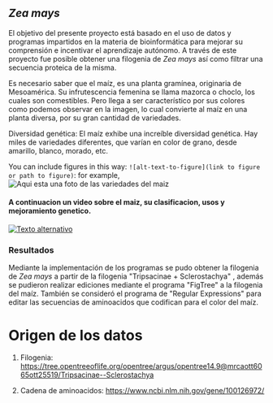 ## *Zea mays*

El objetivo del presente proyecto está basado en el uso de datos y programas impartidos en la materia de bioinformática para  mejorar su comprensión e incentivar el aprendizaje autónomo. A través de este proyecto fue posible obtener una filogenia de *Zea mays* así como filtrar una secuencia proteica de la misma.

Es necesario saber que el maíz, es una planta gramínea, originaria de Mesoamérica. Su infrutescencia femenina se llama mazorca o choclo, los cuales son comestibles. Pero llega a ser característico por sus  colores como podemos observar en la imagen, lo cual convierte al maíz en una planta diversa, por su gran cantidad de variedades. 

Diversidad genética: El maíz exhibe una increíble diversidad genética. Hay miles de variedades diferentes, que varían en color de grano, desde amarillo, blanco, morado, etc.

You can include figures in this way: `![alt-text-to-figure](link to figure or path to figure)`: for example, ![Aqui esta una foto de las variedades del maiz](https://tragonesperofinos.mx/wp-content/uploads/2024/02/WhatsApp-Image-2024-02-28-at-1.46.47-PM.jpeg)  

#### A continuacion un video sobre el maiz, su clasificacion, usos y mejoramiento genetico.
[![Texto alternativo](https://img.youtube.com/vi/E3UwHfmDEtQ/0.jpg)](https://www.youtube.com/watch?v=E3UwHfmDEtQ)

### Resultados
Mediante la implementación de los programas se pudo obtener la filogenia de *Zea mays* a partir de la filogenia "Tripsacinae + Sclerostachya" , además se pudieron realizar ediciones mediante el programa "FigTree" a la filogenia del maíz. También se consideró el programa de "Regular Expressions" para editar las secuencias de aminoacidos que codifican para el color del maíz.

# Origen de los datos

1. Filogenia: https://tree.opentreeoflife.org/opentree/argus/opentree14.9@mrcaott6065ott25519/Tripsacinae--Sclerostachya

2. Cadena de aminoacidos: https://www.ncbi.nlm.nih.gov/gene/100126972/ 